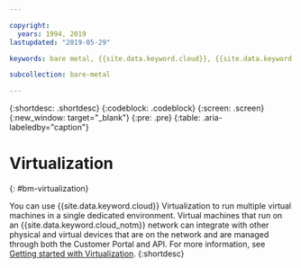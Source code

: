```yaml
---

copyright:
  years: 1994, 2019
lastupdated: "2019-05-29"

keywords: bare metal, {{site.data.keyword.cloud}}, {{site.data.keyword.cloud_notm}}

subcollection: bare-metal

---
```


{:shortdesc: .shortdesc}
{:codeblock: .codeblock}
{:screen: .screen}
{:new_window: target="_blank"}
{:pre: .pre}
{:table: .aria-labeledby="caption"}

# Virtualization
{: #bm-virtualization}

You can use {{site.data.keyword.cloud}} Virtualization to run multiple virtual machines in a single dedicated environment. Virtual
machines that run on an {{site.data.keyword.cloud_notm}} network can integrate with other physical and virtual devices that are on the
network and are managed through both the Customer Portal and API. For more information, see
[Getting started with Virtualization](/docs/virtualization?topic=Virtualization-getting-started).
{:shortdesc}
